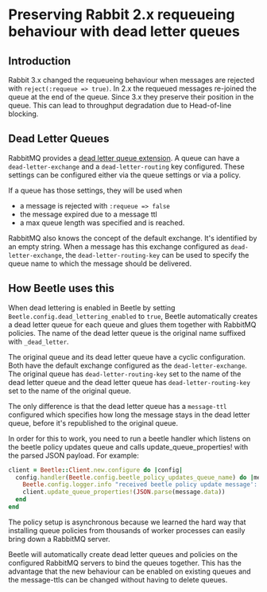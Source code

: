 # Preserving Rabbit 2.x requeueing behaviour with dead letter queues

## Introduction
Rabbit 3.x changed the requeueing behaviour when messages are rejected with
`reject(:requeue => true)`. In 2.x the requeued messages re-joined the queue at the end of
the queue. Since 3.x they preserve their position in the queue. This can lead to
throughput degradation due to Head-of-line blocking.

## Dead Letter Queues
RabbitMQ provides a [dead letter queue extension](https://www.rabbitmq.com/dlx.html). A
queue can have a `dead-letter-exchange` and a `dead-letter-routing` key configured. These
settings can be configured either via the queue settings or via a policy.

If a queue has those settings, they will be used when

* a message is rejected with `:requeue => false`
* the message expired due to a message ttl
* a max queue length was specified and is reached.

RabbitMQ also knows the concept of the default exchange. It's identified by an empty
string. When a message has this exchange configured as `dead-letter-exchange`, the
`dead-letter-routing-key` can be used to specify the queue name to which the message
should be delivered.

## How Beetle uses this
When dead lettering is enabled in Beetle by setting `Beetle.config.dead_lettering_enabled`
to `true`, Beetle automatically creates a dead letter queue for each queue and glues them
together with RabbitMQ policies. The name of the dead letter queue is the original name
suffixed with `_dead_letter`.

The original queue and its dead letter queue have a cyclic configuration. Both have the
default exchange configured as the `dead-letter-exchange`. The original queue has
`dead-letter-routing-key` set to the name of the dead letter queue and the dead letter
queue has `dead-letter-routing-key` set to the name of the original queue.

The only difference is that the dead letter queue has a `message-ttl` configured which
specifies how long the message stays in the dead letter queue, before it's republished to
the original queue.

In order for this to work, you need to run a beetle handler which listens on the beetle
policy updates queue and calls update\_queue\_properties! with the parsed JSON payload. For
example:

```ruby
client = Beetle::Client.new.configure do |config|
  config.handler(Beetle.config.beetle_policy_updates_queue_name) do |message|
    Beetle.config.logger.info "received beetle policy update message': #{message.data}"
    client.update_queue_properties!(JSON.parse(message.data))
  end
end
```

The policy setup is asynchronous because we learned the hard way that installing queue policies
from thousands of worker processes can easily bring down a RabbitMQ server.

Beetle will automatically create dead letter queues and policies on the configured
RabbitMQ servers to bind the queues together. This has the advantage that the new
behaviour can be enabled on existing queues and the message-ttls can be changed without
having to delete queues.
